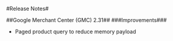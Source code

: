 ﻿#Release Notes#

##Google Merchant Center (GMC) 2.31##
###Improvements###
* Paged product query to reduce memory payload